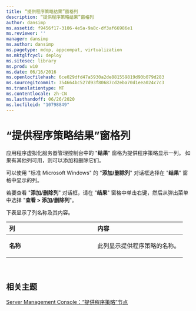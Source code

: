 ```yaml
---
title: “提供程序策略结果”窗格列
description: “提供程序策略结果”窗格列
author: dansimp
ms.assetid: f9456f17-3106-4e5a-9a8c-df3af66986e1
ms.reviewer: ''
manager: dansimp
ms.author: dansimp
ms.pagetype: mdop, appcompat, virtualization
ms.mktglfcycl: deploy
ms.sitesec: library
ms.prod: w10
ms.date: 06/16/2016
ms.openlocfilehash: 6ce029dfd47a5930a2de881559819d90b079d283
ms.sourcegitcommit: 354664bc527d93f80687cd2eba70d1eea024c7c3
ms.translationtype: MT
ms.contentlocale: zh-CN
ms.lasthandoff: 06/26/2020
ms.locfileid: "10798849"
---
```

# “提供程序策略结果”窗格列


应用程序虚拟化服务器管理控制台中的 "**结果**" 窗格为提供程序策略显示一列。 如果有其他列可用，则可以添加和删除它们。

可以使用 "标准 Microsoft Windows" 的 "**添加/删除列**" 对话框选择在 "**结果**" 窗格中显示的列。

若要查看 "**添加/删除列**" 对话框，请在 "**结果**" 窗格中单击右键，然后从弹出菜单中选择 "**查看 &gt; 添加/删除列**"。

下表显示了列名称及其内容。

<table>
<colgroup>
<col width="50%" />
<col width="50%" />
</colgroup>
<thead>
<tr class="header">
<th align="left">列</th>
<th align="left">内容</th>
</tr>
</thead>
<tbody>
<tr class="odd">
<td align="left"><p><strong>名称</strong></p></td>
<td align="left"><p>此列显示提供程序策略的名称。</p></td>
</tr>
</tbody>
</table>

 

## 相关主题


[Server Management Console：“提供程序策略”节点](server-management-console-provider-policies-node.md)

 

 





